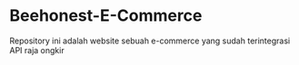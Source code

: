 # Beehonest-E-Commerce
Repository ini adalah website sebuah e-commerce yang sudah terintegrasi API raja ongkir
